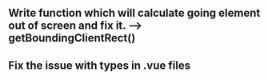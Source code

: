 ## Write function which will calculate going element out of screen and fix it. --> getBoundingClientRect()

## Fix the issue with types in .vue files